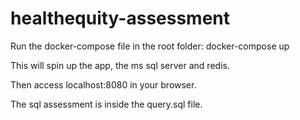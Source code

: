 # healthequity-assessment

Run the docker-compose file in the root folder:
docker-compose up

This will spin up the app, the ms sql server and redis.

Then access localhost:8080 in your browser.

The sql assessment is inside the query.sql file.
